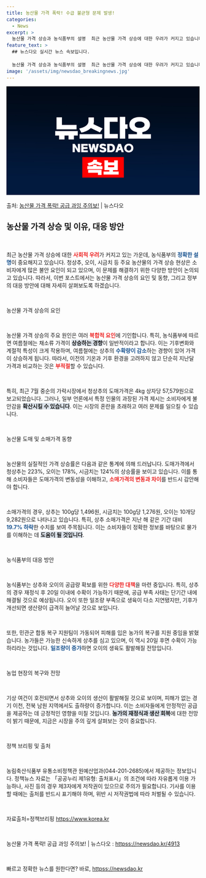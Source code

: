 ```yaml
---
title: 농산물 가격 폭락! 수급 불균형 문제 발생!
categories:
  - News
excerpt: >
  농산물 가격 상승과 농식품부의 설명  최근 농산물 가격 상승에 대한 우려가 커지고 있습니다. 특히 청상추, …
feature_text: >
  ## 뉴스다오 실시간 뉴스 속보입니다.

  농산물 가격 상승과 농식품부의 설명  최근 농산물 가격 상승에 대한 우려가 커지고 있습니다. 특히 청상추, …
image: '/assets/img/newsdao_breakingnews.jpg'
---
```


![뉴스다오 속보](/assets/img/newsdao_breakingnews.jpg)

<p>출처: <a href="httpss://newsdao.kr/4913" rel="dofollow">농산물 가격 폭락! 공급 과잉 주의보!</a> | 뉴스다오</p>

<h2 data-ke-size="size26">농산물 가격 상승 및 이유, 대응 방안</h2>

<p data-ke-size="size16">&nbsp;</p>

최근 농산물 가격 상승에 대한 <b><span style="color: #ee2323;">사회적 우려</span></b>가 커지고 있는 가운데, 농식품부의 <b><span style="color: #1a5490;">정확한 설명</span></b>이 중요해지고 있습니다. 청상추, 오이, 시금치 등 주요 농산물의 가격 상승 현상은 소비자에게 많은 불안 요인이 되고 있으며, 이 문제를 해결하기 위한 다양한 방안이 논의되고 있습니다. 따라서, 이번 포스트에서는 농산물 가격 상승의 요인 및 동향, 그리고 정부의 대응 방안에 대해 자세히 살펴보도록 하겠습니다.

<p data-ke-size="size16">&nbsp;</p>

농산물 가격 상승의 요인

<p data-ke-size="size16">&nbsp;</p>

농산물 가격 상승의 주요 원인은 여러 <b><span style="color: #ee2323;">복합적 요인</span></b>에 기인합니다. 특히, 농식품부에 따르면 여름철에는 채소류 가격이 <b><span style="background-color: #21538527;">상승하는 경향</span></b>이 일반적이라고 합니다. 이는 기후변화와 계절적 특성이 크게 작용하며, 여름철에는 상추의 <b><span style="color: #1a5490;">수확량이 감소</span></b>하는 경향이 있어 가격이 상승하게 됩니다. 따라서, 이전의 기온과 기후 환경을 고려하지 않고 단순히 지난달 가격과 비교하는 것은 <b><span style="color: #ee2323;">부적절</span></b>할 수 있습니다. 

<p data-ke-size="size16">&nbsp;</p>

특히, 최근 7월 중순의 가락시장에서 청상추의 도매가격은 4kg 상자당 57,579원으로 보고되었습니다. 그러나, 일부 언론에서 특정 인물의 과장된 가격 제시는 소비자에게 불안감을 <b><span style="background-color: #21538527;">확산시킬 수 있습니다</span></b>. 이는 시장의 혼란을 초래하고 여러 문제를 일으킬 수 있습니다.

<p data-ke-size="size16">&nbsp;</p>

농산물 도매 및 소매가격 동향

<p data-ke-size="size16">&nbsp;</p>

농산물의 실질적인 가격 상승률은 다음과 같은 통계에 의해 드러납니다. 도매가격에서 청상추는 223%, 오이는 178%, 시금치는 124%의 상승률을 보이고 있습니다. 이를 통해 소비자들은 도매가격의 변동성을 이해하고, <b><span style="color: #ee2323;">소매가격의 변동과 차이</span></b>를 반드시 감안해야 합니다. 

<p data-ke-size="size16">&nbsp;</p>

소매가격의 경우, 상추는 100g당 1,496원, 시금치는 100g당 1,276원, 오이는 10개당 9,282원으로 나타나고 있습니다. 특히, 상추 소매가격은 지난 해 같은 기간 대비 <b><span style="color: #1a5490;">19.7% 하락</span></b>한 수치를 보여 주목됩니다. 이는 소비자들이 정확한 정보를 바탕으로 물가를 이해하는 데 <b><span style="background-color: #21538527;">도움이 될 것입니다</span></b>.

<p data-ke-size="size16">&nbsp;</p>

농식품부의 대응 방안

<p data-ke-size="size16">&nbsp;</p>

농식품부는 상추와 오이의 공급량 확보를 위한 <b><span style="color: #ee2323;">다양한 대책</span></b>을 마련 중입니다. 특히, 상추의 경우 재정식 후 20일 이내에 수확이 가능하기 때문에, 공급 부족 사태는 단기간 내에 해결될 것으로 예상됩니다. 오이 또한 일조량 부족으로 생육이 다소 지연됐지만, 기후가 개선되면 생산량이 급격히 늘어날 것으로 보입니다. 

<p data-ke-size="size16">&nbsp;</p>

또한, 민관군 합동 복구 지원팀이 가동되어 피해를 입은 농가의 복구를 지원 중임을 밝혔습니다. 농가들은 가능한 신속하게 상추를 심고 있으며, 이 역시 20일 후면 수확이 가능하리라는 것입니다. <b><span style="color: #1a5490;">일조량이 증가</span></b>하면 오이의 생육도 활발해질 전망입니다.

<p data-ke-size="size16">&nbsp;</p>

농업 현장의 복구와 전망

<p data-ke-size="size16">&nbsp;</p>

기상 여건이 호전되면서 상추와 오이의 생산이 활발해질 것으로 보이며, 피해가 없는 경기 이천, 전북 남원 지역에서도 출하량이 증가합니다. 이는 소비자들에게 안정적인 공급을 제공하는 데 긍정적인 영향을 미칠 것입니다. <b><span style="background-color: #21538527;">농가의 재정식과 생산 회복</span></b>에 대한 전망이 밝기 때문에, 지금은 시장을 주의 깊게 살펴보는 것이 중요합니다.

<p data-ke-size="size16">&nbsp;</p>

정책 브리핑 및 출처

<p data-ke-size="size16">&nbsp;</p>

농림축산식품부 유통소비정책관 원예산업과(044-201-2685)에서 제공하는 정보입니다. 정책뉴스 자료는 「공공누리 제1유형: 출처표시」의 조건에 따라 자유롭게 이용 가능하나, 사진 등의 경우 제3자에게 저작권이 있으므로 주의가 필요합니다. 기사를 이용할 때에는 출처를 반드시 표기해야 하며, 위반 시 저작권법에 따라 처벌될 수 있습니다. 

<p data-ke-size="size16">&nbsp;</p>

자료출처=정책브리핑 https://www.korea.kr

<p data-ke-size="size16">&nbsp;</p>

농산물 가격 폭락! 공급 과잉 주의보! | 뉴스다오 : <a href="httpss://newsdao.kr/4913">httpss://newsdao.kr/4913</a> 

<p data-ke-size="size16">&nbsp;</p> 

빠르고 정확한 뉴스를 원한다면? 바로, <a href="httpss://newsdao.kr" rel="dofollow">httpss://newsdao.kr</a>


